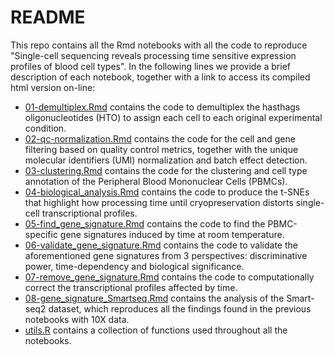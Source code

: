 # README

This repo contains all the Rmd notebooks with all the code to reproduce "Single-cell sequencing reveals processing time sensitive expression profiles of blood cell types". In the following lines we provide a brief description of each notebook, together with a link to access its compiled html version on-line:

* [01-demultiplex.Rmd](https://htmlpreview.github.io/?https://github.com/massonix/sampling_time_PBMC_benchmark/blob/master/01-demultiplex.html) contains the code to demultiplex the hasthags oligonucleotides (HTO) to assign each cell to each original experimental condition.
* [02-qc-normalization.Rmd](https://htmlpreview.github.io/?https://github.com/massonix/sampling_time_PBMC_benchmark/blob/master/02-qc-normalization.html) contains the code for the cell and gene filtering based on quality control metrics, together with the unique molecular identifiers (UMI) normalization and batch effect detection.
* [03-clustering.Rmd](https://htmlpreview.github.io/?https://github.com/massonix/sampling_time_PBMC_benchmark/blob/master/03-clustering.html) contains the code for the clustering and cell type annotation of the Peripheral Blood Mononuclear Cells (PBMCs).
* [04-biological_analysis.Rmd](https://htmlpreview.github.io/?https://github.com/massonix/sampling_time_PBMC_benchmark/blob/master/04-biological_analysis.html) contains the code to produce the t-SNEs that highlight how processing time until cryopreservation distorts single-cell transcriptional profiles.
* [05-find_gene_signature.Rmd](https://htmlpreview.github.io/?https://github.com/massonix/sampling_time_PBMC_benchmark/blob/master/05-find_gene_signature.html) contains the code to find the PBMC-specific gene signatures induced by time at room temperature.
* [06-validate_gene_signature.Rmd](https://htmlpreview.github.io/?https://github.com/massonix/sampling_time_PBMC_benchmark/blob/master/06-validate_gene_signature.html) contains the code to validate the aforementioned gene signatures from 3 perspectives: discriminative power, time-dependency and biological significance.
* [07-remove_gene_signature.Rmd](https://htmlpreview.github.io/?https://github.com/massonix/sampling_time_PBMC_benchmark/blob/master/07-remove_gene_signature.html) contains the code to computationally correct the transcriptional profiles affected by time.
* [08-gene_signature_Smartseq.Rmd](https://htmlpreview.github.io/?https://github.com/massonix/sampling_time_PBMC_benchmark/blob/master/08-gene_signature_Smartseq.html) contains the analysis of the Smart-seq2 dataset, which reproduces all the findings found in the previous notebooks with 10X data.
* [utils.R](https://github.com/massonix/sampling_time_PBMC_benchmark/blob/master/bin/utils.R) contains a collection of functions used throughout all the notebooks.
